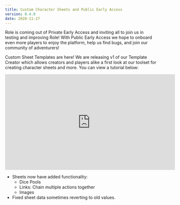 ```yaml
---
title: Custom Character Sheets and Public Early Access
version: 0.4.0
date: 2020-11-27
---
```


Role is coming out of Private Early Access and inviting all to join us in testing and improving Role! With Public Early Access we hope to onboard even more players to enjoy the platform, help us find bugs, and join our community of adventurers!

Custom Sheet Templates are here! We are releasing v1 of our Template Creator which allows creators and players alike a first look at our toolset for creating character sheets and more. You can view a tutorial below:

<div class="video-wrapper">
  <div class="video">
    <iframe width="560" height="315" src="https://www.youtube.com/embed/vYOKqp_983Q" frameborder="0" allow="accelerometer; autoplay; clipboard-write; encrypted-media; gyroscope; picture-in-picture" allowfullscreen></iframe>
  </div>
</div>

- Sheets now have added functionality:
  - Dice Pools
  - Links: Chain multiple actions together
  - Images
- Fixed sheet data sometimes reverting to old values.
